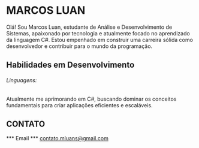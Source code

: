 # MARCOS LUAN 

Olá! Sou Marcos Luan, estudante de Análise e Desenvolvimento de Sistemas, apaixonado por tecnologia e atualmente focado no aprendizado da linguagem C#. Estou empenhado em construir uma carreira sólida como desenvolvedor e contribuir para o mundo da programação.

## Habilidades em Desenvolvimento

###### Linguagens: 

Atualmente me aprimorando em C#, buscando dominar os conceitos fundamentais para criar aplicações eficientes e escaláveis.

## CONTATO
*** Email *** contato.mluans@gmail.com
